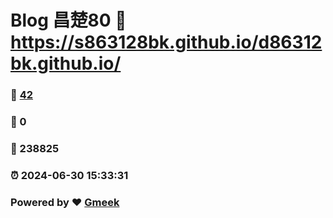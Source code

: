 # Blog 昌楚80 :link: https://s863128bk.github.io/d86312bk.github.io/ 
### :page_facing_up: [42](https://s863128bk.github.io/d86312bk.github.io//tag.html) 
### :speech_balloon: 0 
### :hibiscus: 238825 
### :alarm_clock: 2024-06-30 15:33:31 
### Powered by :heart: [Gmeek](https://github.com/Meekdai/Gmeek)
